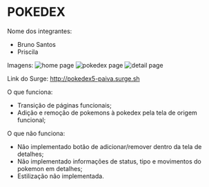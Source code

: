 # POKEDEX

Nome dos integrantes: 
- Bruno Santos
- Priscila

Imagens: 
![home page](https://user-images.githubusercontent.com/81280346/122753802-25a68080-d269-11eb-943f-8e8719f5d4c4.png)
![pokedex page](https://user-images.githubusercontent.com/81280346/122753805-26d7ad80-d269-11eb-87dc-0e8be8c34305.png)
![detail page](https://user-images.githubusercontent.com/81280346/122753808-27704400-d269-11eb-92aa-9aacaa125279.png)


Link do Surge: http://pokedex5-paiva.surge.sh

O que funciona:
- Transição de páginas funcionais;
- Adição e remoção de pokemons à pokedex pela tela de origem funcional;

O que não funciona: 
- Não implementado botão de adicionar/remover dentro da tela de detalhes;
- Não implementado informações de status, tipo e movimentos do pokemon em detalhes;
- Estilização não implementada.
